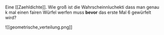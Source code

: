Eine [[Zaehldichte]]. Wie groß ist die Wahrscheinnluchekti dass man genau k mal einen fairen Würfel werfen muss **bevor** das erste Mal 6 gewürfelt wird?

![[geometrische_verteilung.png]]
